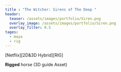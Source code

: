 ```yaml
---
title : "The Witcher: Sirens of The Deep "
header:
  teaser: /assets/images/portfolio/Siren.png
  overlay_image: /assets/images/portfolio/Siren.png
  overlay_filter: 0.5
tages:
  - maya
  - rig
---
```


[Netflix][2D&3D Hybrid][RIG]

**Rigged** horse (3D guide Asset)